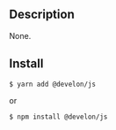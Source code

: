 ## Description

None.

## Install

```
$ yarn add @develon/js
```
or
```
$ npm install @develon/js
```
